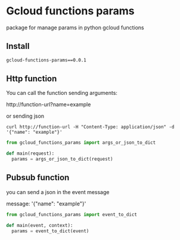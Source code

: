 # Gcloud functions params

package for manage params in python gcloud functions

## Install
```requirements.txt
gcloud-functions-params==0.0.1
```

## Http function

You can call the function sending arguments:

http://function-url?name=example

or sending json

```
curl http://function-url -H "Content-Type: application/json" -d '{"name": "example"}'
```

```python
from gcloud_functions_params import args_or_json_to_dict

def main(request):
  params = args_or_json_to_dict(request)
```

## Pubsub function

you can send a json in the event message

message: '{"name": "example"}'

```python
from gcloud_functions_params import event_to_dict

def main(event, context):
  params = event_to_dict(event)
```
